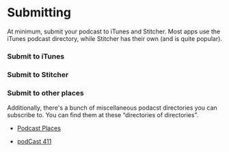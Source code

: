 Submitting
=======

At minimum, submit your podcast to iTunes and Stitcher. Most apps use the iTunes podcast directory, while Stitcher has their own (and is quite popular).

### Submit to iTunes



### Submit to Stitcher




### Submit to other places

Additionally, there's a bunch of miscellaneous podacst directories you can subscribe to. You can find them at these “directories of directories”.

* [Podcast Places](http://podcastplaces.com/)

* [podCast 411](http://www.podcast411.com/page2.html)
